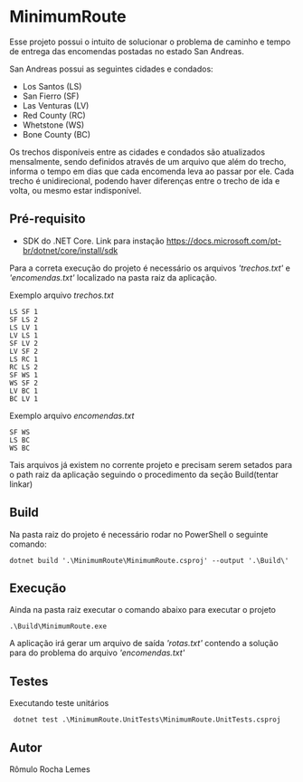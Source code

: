 # MinimumRoute 

Esse projeto possui o intuito de solucionar o problema de caminho e tempo de entrega das encomendas postadas no estado San Andreas.

San Andreas possui as seguintes cidades e condados:
- Los Santos (LS)
- San Fierro (SF)
- Las Venturas (LV)
- Red County (RC)
- Whetstone (WS)
- Bone County (BC)

Os trechos disponíveis entre as cidades e condados são atualizados mensalmente, sendo definidos através de um arquivo que além do trecho, informa o tempo em dias que cada
encomenda leva ao passar por ele. Cada trecho é unidirecional, podendo haver diferenças entre o trecho de ida e volta, ou mesmo estar indisponível.

## Pré-requisito

- SDK do .NET Core.
Link para instação https://docs.microsoft.com/pt-br/dotnet/core/install/sdk

Para a correta execução do projeto é necessário os arquivos *'trechos.txt'* e *'encomendas.txt'* localizado na pasta raiz da aplicação.

Exemplo arquivo *trechos.txt*
```
LS SF 1
SF LS 2
LS LV 1
LV LS 1
SF LV 2
LV SF 2
LS RC 1
RC LS 2
SF WS 1
WS SF 2
LV BC 1
BC LV 1
```
Exemplo arquivo *encomendas.txt*
```
SF WS
LS BC
WS BC
```

Tais arquivos já existem no corrente projeto e precisam serem setados para o path raiz da aplicação seguindo o procedimento da seção Build(tentar linkar)

## Build
Na pasta raiz do projeto é necessário rodar no PowerShell o seguinte comando:

```
dotnet build '.\MinimumRoute\MinimumRoute.csproj' --output '.\Build\'
``` 
 
## Execução
Ainda na pasta raiz executar o comando abaixo para executar o projeto

```
.\Build\MinimumRoute.exe
```
A aplicação irá gerar um arquivo de saída *'rotas.txt'* contendo a solução para do problema do arquivo *'encomendas.txt'*

## Testes
Executando teste unitários

```
 dotnet test .\MinimumRoute.UnitTests\MinimumRoute.UnitTests.csproj
```

## Autor
Rômulo Rocha Lemes
